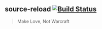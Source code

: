 ## source-reload [![Build Status](https://travis-ci.com/erdembircan/source-reload.svg?token=uZBBgzqyPXwqVmSropq2&branch=master)](https://travis-ci.com/erdembircan/source-reload)

> Make Love, Not Warcraft
